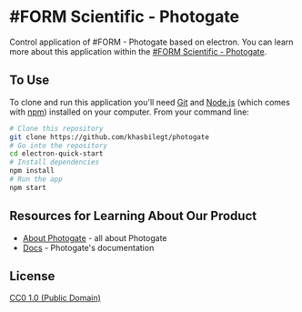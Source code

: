 # #FORM Scientific - Photogate

Control application of #FORM - Photogate based on electron.
You can learn more about this application within the [#FORM Scientific - Photogate](https://form.fablab.mn/photogate).

## To Use

To clone and run this application you'll need [Git](https://git-scm.com) and [Node.js](https://nodejs.org/en/download/) (which comes with [npm](http://npmjs.com)) installed on your computer. From your command line:

```bash
# Clone this repository
git clone https://github.com/khasbilegt/photogate
# Go into the repository
cd electron-quick-start
# Install dependencies
npm install
# Run the app
npm start
```

## Resources for Learning About Our Product

- [About Photogate](https://form.fablab.mn/photogate) - all about Photogate
- [Docs](https://form.fablab.mn/photogate/docs) - Photogate's documentation

## License

[CC0 1.0 (Public Domain)](LICENSE.md)